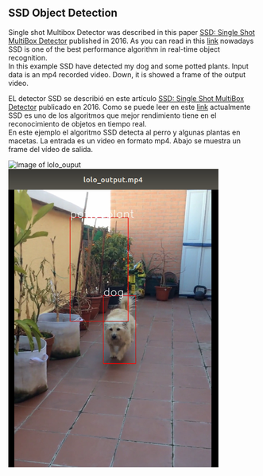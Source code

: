 ## SSD Object Detection

Single shot Multibox Detector was described in this paper [
SSD: Single Shot MultiBox Detector](https://arxiv.org/abs/1512.02325) published in 2016. As you can read in this [link](https://medium.com/@jonathan_hui/object-detection-speed-and-accuracy-comparison-faster-r-cnn-r-fcn-ssd-and-yolo-5425656ae359) nowadays SSD is one of the best performance algorithm in real-time object recognition.    
In this example SSD have detected my dog and some potted plants. Input data is an mp4 recorded video. Down, it is showed a frame of the output video.

EL detector SSD se describió en este artículo [
SSD: Single Shot MultiBox Detector](https://arxiv.org/abs/1512.02325) publicado en 2016. Como se puede leer en este [link](https://medium.com/@jonathan_hui/object-detection-speed-and-accuracy-comparison-faster-r-cnn-r-fcn-ssd-and-yolo-5425656ae359) actualmente SSD es uno de los algoritmos que mejor rendimiento tiene en el reconocimiento de objetos en tiempo real.    
En este ejemplo el algoritmo SSD detecta al perro y algunas plantas en macetas. La entrada es un video en formato mp4. Abajo se muestra un frame del vídeo de salida.

![Image of lolo_ouput](/Images/lolo_ouput.png?raw=true "lolo_output.png")
![Image of Face_Smile Detector](./Images/lolo_output.png?raw=true "Face & Smile Detector")

